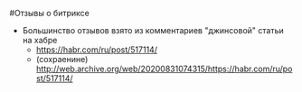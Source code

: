 #Отзывы о битриксе

* Большинство отзывов взято из комментариев "джинсовой" статьи на хабре
  - https://habr.com/ru/post/517114/
  - (сохраенине) http://web.archive.org/web/20200831074315/https://habr.com/ru/post/517114/
